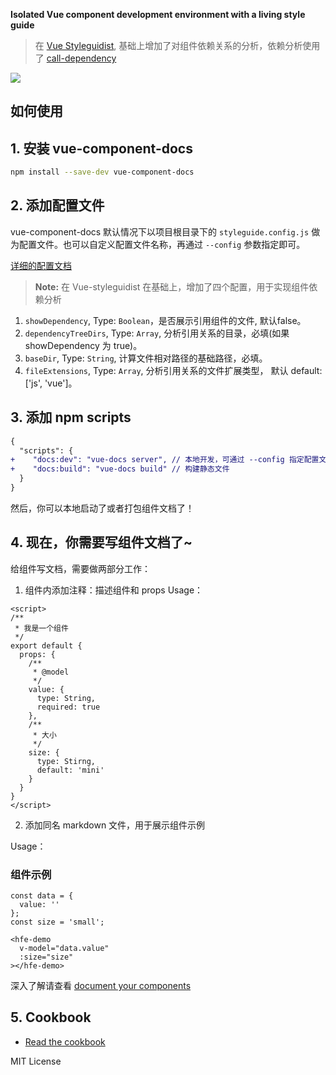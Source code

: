 <div align="left" markdown="1" style="text-align:left">

**Isolated Vue component development environment with a living style guide**

> 在 [Vue Styleguidist](https://github.com/styleguidist/vue-styleguidist), 基础上增加了对组件依赖关系的分析，依赖分析使用了 [call-dependency](http://npm.sankuai.com/package/call-dependency)

![](https://user-images.githubusercontent.com/10201025/48210221-e7bcee00-e344-11e8-92d7-df4d988598f7.gif)

## 如何使用

## 1. 安装 vue-component-docs

```bash
npm install --save-dev vue-component-docs
```

## 2. 添加配置文件

vue-component-docs 默认情况下以项目根目录下的 `styleguide.config.js` 做为配置文件。也可以自定义配置文件名称，再通过 `--config` 参数指定即可。

[详细的配置文档](https://vue-styleguidist.github.io/Configuration.html)

> **Note:** 在 Vue-styleguidist 在基础上，增加了四个配置，用于实现组件依赖分析
1. `showDependency`, Type: `Boolean`，是否展示引用组件的文件, 默认false。
2. `dependencyTreeDirs`, Type: `Array`, 分析引用关系的目录，必填(如果 showDependency 为 true)。
3. `baseDir`, Type: `String`, 计算文件相对路径的基础路径，必填。
4. `fileExtensions`, Type: `Array`, 分析引用关系的文件扩展类型， 默认 default: ['js', 'vue']。


## 3. 添加 npm scripts

```diff
{
  "scripts": {
+    "docs:dev": "vue-docs server", // 本地开发，可通过 --config 指定配置文件，eg: "vue-docs server --config xxx.config.js"
+    "docs:build": "vue-docs build" // 构建静态文件
  }
}
```
然后，你可以本地启动了或者打包组件文档了！


## 4. 现在，你需要写组件文档了~

给组件写文档，需要做两部分工作：
1. 组件内添加注释：描述组件和 props
Usage：
```vue
<script>
/**
 * 我是一个组件
 */
export default {
  props: {
    /**
     * @model
     */
    value: {
      type: String,
      required: true
    },
    /**
     * 大小
     */
    size: {
      type: Stirng,
      default: 'mini'
    }
  }
}
</script>
```

2. 添加同名 markdown 文件，用于展示组件示例 <br/>

  Usage：

  ### 组件示例

  ```vue
  const data = {
    value: ''
  };
  const size = 'small';

  <hfe-demo
    v-model="data.value"
    :size="size"
  ></hfe-demo>
  ```


深入了解请查看 [document your components](https://vue-styleguidist.github.io/Documenting.html#slots-documentation)


## 5. Cookbook

- [Read the cookbook](https://vue-styleguidist.github.io/Cookbook.html#how-to-add-third-party-plugins-to-the-style-guide)



MIT License
